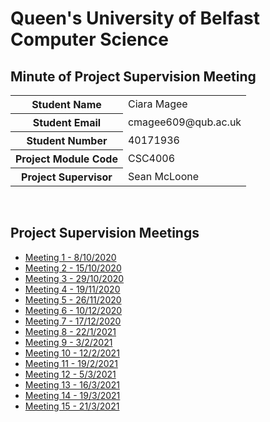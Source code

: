 # Queen's University of Belfast <br> Computer Science
## Minute of Project Supervision Meeting

<table>
  <tr>
    <th>Student Name</th>
    <td>Ciara Magee</td>
  </tr>
    <tr>
    <th>Student Email</th>
    <td>cmagee609@qub.ac.uk</td>
  </tr>
    <tr>
    <th>Student Number</th>
    <td>40171936</td>
  </tr>
  <tr>
    <th>Project Module Code</th>
    <td>CSC4006</td>
  </tr>
  <tr>
    <th>Project Supervisor</th>
    <td>Sean McLoone</td>
  </tr>
</table>

<br>

## Project Supervision Meetings
- [Meeting 1 - 8/10/2020](/meetings/Meeting_01.md)
- [Meeting 2 - 15/10/2020](/meetings/Meeting_02.md)
- [Meeting 3 - 29/10/2020](/meetings/Meeting_03.md) 
- [Meeting 4 - 19/11/2020](/meetings/Meeting_04.md)
- [Meeting 5 - 26/11/2020](/meetings/Meeting_05.md)
- [Meeting 6 - 10/12/2020](/meetings/Meeting_06.md)
- [Meeting 7 - 17/12/2020](/meetings/Meeting_07.md)
- [Meeting 8 - 22/1/2021](/meetings/Meeting_08.md)
- [Meeting 9 - 3/2/2021](/meetings/Meeting_09.md)
- [Meeting 10 - 12/2/2021](/meetings/Meeting_10.md)
- [Meeting 11 - 19/2/2021](/meetings/Meeting_11.md)
- [Meeting 12 - 5/3/2021](/meetings/Meeting_12.md)
- [Meeting 13 - 16/3/2021](/meetings/Meeting_13.md)
- [Meeting 14 - 19/3/2021](/meetings/Meeting_14.md)
- [Meeting 15 - 21/3/2021](/meetings/Meeting_15.md)
